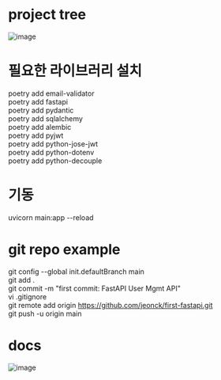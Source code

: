 # project tree 
![image](https://github.com/user-attachments/assets/5a02d0f3-2714-4107-ae03-029c828377a1)
 

# 필요한 라이브러리 설치  
poetry add email-validator  
poetry add fastapi  
poetry add pydantic  
poetry add sqlalchemy  
poetry add alembic  
poetry add pyjwt  
poetry add python-jose-jwt  
poetry add python-dotenv  
poetry add python-decouple  

# 기동  
uvicorn main:app --reload  

# git repo example     
git config --global init.defaultBranch main  
git add .   
git commit -m "first commit: FastAPI User Mgmt API"  
vi .gitignore  
git remote add origin https://github.com/jeonck/first-fastapi.git  
git push -u origin main  

# docs
![image](https://github.com/user-attachments/assets/b5850909-ac4e-49d9-bbb6-27d4849f3c90)
